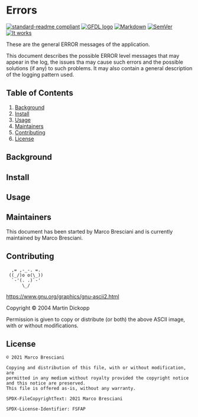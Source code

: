 <!--
© 2021 Marco Bresciani

Copying and distribution of this file, with or without modification, are
permitted in any medium without royalty provided the copyright notice
and this notice are preserved.
This file is offered as-is, without any warranty.

SPDX-FileCopyrightText: 2021 Marco Bresciani

SPDX-License-Identifier: FSFAP
-->
# Errors
[![standard-readme compliant](https://img.shields.io/badge/readme%20style-standard-brightgreen.svg?style=flat-square)](https://github.com/RichardLitt/standard-readme)
[![GFDL logo](https://www.gnu.org/graphics/gfdl-logo.svg)](https://www.gnu.org/licenses/fdl.html)
[![Markdown](https://img.shields.io/badge/made%20with-markdown-black?logo=markdown)](https://confluence.atlassian.com/bitbucketserver/markdown-syntax-guide-776639995.html)
[![SemVer](https://img.shields.io/badge/SemVer-2.0.0-informational)](https://semver.org/)
[![It works](https://img.shields.io/badge/works%20on-my%20machine-informational)](https://blog.codinghorror.com/the-works-on-my-machine-certification-program/)

These are the general ERROR messages of the application.

This document describes the possible ERROR level messages that may
appear in the log, the issues tha may cause such errors and the possible
solutions (if any) to such problems.
It may also contain a general description of the logging pattern used.

## Table of Contents
1. [Background](#background)
1. [Install](#install)
1. [Usage](#usage)
1. [Maintainers](#maintainers)
1. [Contributing](#contributing)
1. [License](#license)

## Background

## Install

## Usage

## Maintainers
This document has been started by Marco Bresciani and is currently
maintained by Marco Bresciani.

## Contributing
```text
  ,= ,-_-. =.
 ((_/)o o(\_))
  `-'(. .)`-'
      \_/
```
https://www.gnu.org/graphics/gnu-ascii2.html

Copyright © 2004 Martin Dickopp

Permission is given to copy or distribute (or both) the above ASCII
image, with or without modifications.

## License
```text
© 2021 Marco Bresciani

Copying and distribution of this file, with or without modification, are
permitted in any medium without royalty provided the copyright notice
and this notice are preserved.
This file is offered as-is, without any warranty.

SPDX-FileCopyrightText: 2021 Marco Bresciani

SPDX-License-Identifier: FSFAP
```
